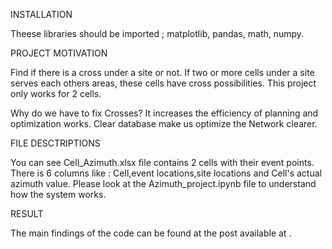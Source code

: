 INSTALLATION

Theese libraries should be imported ; matplotlib, pandas, math, numpy.

PROJECT MOTIVATION

Find if there is a cross under a site or not.
If two or more cells under a site serves each others areas, these cells have cross possibilities.
This project only works for 2 cells.

Why do we have to fix Crosses?
It increases the efficiency of planning and optimization works.
Clear database make us optimize the Network clearer.

FILE DESCTRIPTIONS

You can see Cell_Azimuth.xlsx file contains 2 cells with their event points.
There is 6 columns like :  Cell,event locations,site locations and Cell's actual azimuth value.
Please look at the Azimuth_project.ipynb file to understand how the system works.

RESULT

The main findings of the code can be found at the post available at .
